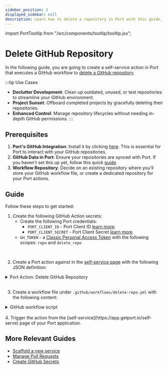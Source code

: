 ```yaml
---
sidebar_position: 3
displayed_sidebar: null
description: Learn how to delete a repository in Port with this guide, ensuring secure and proper removal of unnecessary resources.
---
```


import PortTooltip from "/src/components/tooltip/tooltip.jsx";

# Delete GitHub Repository

In the following guide, you are going to create a self-service action in Port that executes a GitHub workflow to [delete a GitHub repository](https://docs.github.com/en/rest/repos/repos#delete-a-repository).

:::tip Use Cases

- **Declutter Development**: Clean up outdated, unused, or test repositories to streamline your GitHub environment.
- **Project Sunset**: Offboard completed projects by gracefully deleting their repositories.
- **Enhanced Control**: Manage repository lifecycles without needing in-depth GitHub permissions.
:::

## Prerequisites
1. **Port's GitHub Integration**: Install it by clicking [here](https://github.com/apps/getport-io/installations/new). This is essential for Port to interact with your GitHub repositories.
2. **GitHub Data in Port**: Ensure your repositories are synced with Port. If you haven't set this up yet, follow this quick [guide](/build-your-software-catalog/sync-data-to-catalog/git/github/examples/#mapping-repositories-file-contents-and-pull-requests).
3. **Workflow Repository**: Decide on an existing repository where you'll store your GitHub workflow file, or create a dedicated repository for your Port actions.


## Guide

Follow these steps to get started:

1. Create the following GitHub Action secrets:
    - Create the following Port credentials:
        - `PORT_CLIENT_ID` - Port Client ID [learn more](/build-your-software-catalog/custom-integration/api/#get-api-token).
        - `PORT_CLIENT_SECRET` - Port Client Secret [learn more](/build-your-software-catalog/custom-integration/api/#get-api-token).
    - `GH_TOKEN` - a [Classic Personal Access Token](https://github.com/settings/tokens) with the following scopes: `repo` and `delete_repo`

<br />


2. Create a Port action against in the [self-service page](https://app.getport.io/self-serve) with the following JSON definition:

<details>

  <summary>Port Action: Delete GitHub Repository</summary>
   :::tip
- `<GITHUB-ORG>` - your GitHub organization or user name.
- `<GITHUB-REPO-NAME>` - your GitHub repository name.

**Note**: Replace the `blueprintIdentifier` on line 30 with the id of your own blueprint.
:::


```json showLineNumbers
{
  "identifier": "service_delete_repo",
  "title": "Delete Repo",
  "icon": "Github",
  "description": "A github action that deletes a github repo",
  "trigger": {
    "type": "self-service",
    "operation": "DELETE",
    "userInputs": {
      "properties": {
        "org_name": {
          "icon": "Github",
          "title": "Organisation Name",
          "type": "string",
          "default": "default-org"
        },
        "delete_dependents": {
          "icon": "Github",
          "title": "Delete Dependent Items",
          "type": "boolean",
          "default": false
        }
      },
      "required": [],
      "order": [
        "org_name",
        "delete_dependents"
      ]
    },
    // highlight-start
    "blueprintIdentifier": "service"
    // highlight-end
  },
  "invocationMethod": {
    "type": "GITHUB",
    "org": "<GITHUB-ORG>",
    "repo": "<GITHUB-REPO-NAME>",
    "workflow": "delete-repo.yml",
    "workflowInputs": {
      "org_name": "{{inputs.org_name}}",
      "delete_dependents": "{{inputs.delete_dependents}}",
      "port_context": {
        "entity": "{{.entity.identifier}}",
        "blueprint": "{{.action.blueprint}}",
        "runId": "{{.run.id}}",
        "trigger": "{{ .trigger }}"
      }
    },
    "reportWorkflowStatus": true
  },
  "requiredApproval": false
}
```

</details>
<br />

3. Create a workflow file under `.github/workflows/delete-repo.yml` with the following content:

<details>

<summary>GitHub workflow script</summary>

```yaml showLineNumbers title="delete-repo.yml"
name: Delete Repository

on:
  workflow_dispatch:
    inputs:
      org_name:
        required: true
        type: string
      delete_dependents:
        required: false
        type: boolean
        default: false
      port_context:
        required: true
        type: string
jobs:
  delete-repo:
    runs-on: ubuntu-latest

    steps:
      - name: Inform starting of deletion
        uses: port-labs/port-github-action@v1
        with:
          clientId: ${{ secrets.PORT_CLIENT_ID }}
          clientSecret: ${{ secrets.PORT_CLIENT_SECRET }}
          operation: PATCH_RUN
          runId: ${{ fromJson(inputs.port_context).runId }}
          logMessage: |
            Deleting a github repository... ⛴️

      - name: Delete Repository
        env:
          GH_TOKEN: ${{ secrets.GH_TOKEN }}
          REPO_NAME: ${{ fromJson(inputs.port_context).entity }}
        run: |
          echo $GH_TOKEN
          HTTP_STATUS=$(curl -s -o /dev/null -w "%{http_code}" \
            -X DELETE \
            -H "Accept: application/vnd.github+json" \
            -H "Authorization: Bearer $GH_TOKEN" \
            "https://api.github.com/repos/${{ inputs.org_name }}/$REPO_NAME")

          echo "HTTP Status: $HTTP_STATUS"

          # Check if HTTP_STATUS is 204 (No Content)
          if [ $HTTP_STATUS -eq 204 ]; then
            echo "Repository deleted successfully."
            echo "delete_successful=true" >> $GITHUB_ENV
          else
            echo "Failed to delete repository. HTTP Status: $HTTP_STATUS"
            echo "delete_successful=false" >> $GITHUB_ENV
          fi

      - name: Delete record in Port
        if: ${{ env.delete_successful == 'true' }}
        uses: port-labs/port-github-action@v1
        with:
          clientId: ${{ secrets.PORT_CLIENT_ID }}
          clientSecret: ${{ secrets.PORT_CLIENT_SECRET }}
          operation: DELETE
          delete_dependents: ${{ inputs.delete_dependents }}
          identifier: ${{ fromJson(inputs.port_context).entity }}
          blueprint: ${{ fromJson(inputs.port_context).blueprint }}
      
      - name: Inform completion of deletion
        uses: port-labs/port-github-action@v1
        with:
          clientId: ${{ secrets.PORT_CLIENT_ID }}
          clientSecret: ${{ secrets.PORT_CLIENT_SECRET }}
          operation: PATCH_RUN
          runId: ${{ fromJson(inputs.port_context).runId }}
          logMessage: |
            GitHub repository deleted! ✅

```

</details>
<br />
4. Trigger the action from the [self-service](https://app.getport.io/self-serve) page of your Port application.


## More Relevant Guides

- [Scaffold a new service](/guides/all/scaffold-a-new-service/)
- [Manage Pull Requests](/guides/all/manage-pull-requests)
- [Create GitHub Secrets](/guides/all/create-github-secret)